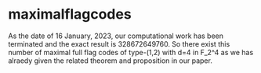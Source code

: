 # maximalflagcodes

As the date of 16 January, 2023, our computational work has been terminated and the exact result is 328672649760. So there exist this number of maximal full flag codes of type-(1,2) with d=4 in F_2^4 as we has alraedy given the related theorem and proposition
in our paper.
